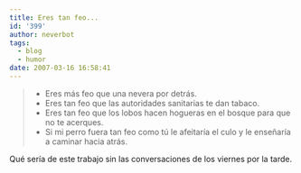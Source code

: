 ```yaml
---
title: Eres tan feo...
id: '399'
author: neverbot
tags:
  - blog
  - humor
date: 2007-03-16 16:58:41
---
```


> * Eres más feo que una nevera por detrás.
> * Eres tan feo que las autoridades sanitarias te dan tabaco.
> * Eres tan feo que los lobos hacen hogueras en el bosque para que no te acerques.
> * Si mi perro fuera tan feo como tú le afeitaría el culo y le enseñaría a caminar hacia atrás.

Qué sería de este trabajo sin las conversaciones de los viernes por la tarde.
